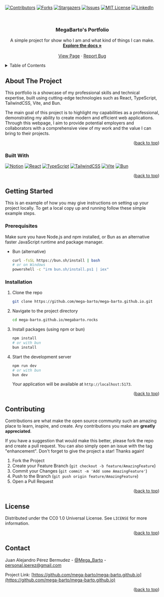 <!-- Improved compatibility of back to top link: See: https://github.com/othneildrew/Best-README-Template/pull/73 -->

<a name="readme-top"></a>

<!--
*** Thanks for checking out the Best-README-Template. If you have a suggestion
*** that would make this better, please fork the repo and create a pull request
*** or simply open an issue with the tag "enhancement".
*** Don't forget to give the project a star!
*** Thanks again! Now go create something AMAZING! :D
-->

<!-- PROJECT SHIELDS -->
<!--
*** I'm using markdown "reference style" links for readability.
*** Reference links are enclosed in brackets [ ] instead of parentheses ( ).
*** See the bottom of this document for the declaration of the reference variables
*** for contributors-url, forks-url, etc. This is an optional, concise syntax you may use.
*** https://www.markdownguide.org/basic-syntax/#reference-style-links
-->

[![Contributors][contributors-shield]][contributors-url]
[![Forks][forks-shield]][forks-url]
[![Stargazers][stars-shield]][stars-url]
[![Issues][issues-shield]][issues-url]
[![MIT License][license-shield]][license-url]
[![LinkedIn][linkedin-shield]][linkedin-url]

<!-- PROJECT LOGO -->
<br />
<div align="center">
<h3 align="center">MegaBarto's Portfolio</h3>

  <p align="center">
    A simple project for show who I am and what kind of things I can make.
    <br />
    <a href="https://github.com/mega-barto/mega-barto.github.io"><strong>Explore the docs »</strong></a>
    <br />
    <br />
    <a href="https://www.megabarto.rocks">View Page</a>
    ·
    <a href="https://github.com/mega-barto/mega-barto.github.io/issues">Report Bug</a>
  </p>
</div>

<!-- TABLE OF CONTENTS -->
<details>
  <summary>Table of Contents</summary>
  <ol>
    <li>
      <a href="#about-the-project">About The Project</a>
      <ul>
        <li><a href="#built-with">Built With</a></li>
      </ul>
    </li>
    <li>
      <a href="#getting-started">Getting Started</a>
      <ul>
        <li><a href="#prerequisites">Prerequisites</a></li>
        <li><a href="#installation">Installation</a></li>
      </ul>
    </li>
    <li><a href="#usage">Usage</a></li>
    <li><a href="#roadmap">Roadmap</a></li>
    <li><a href="#contributing">Contributing</a></li>
    <li><a href="#license">License</a></li>
    <li><a href="#contact">Contact</a></li>
    <li><a href="#acknowledgments">Acknowledgments</a></li>
  </ol>
</details>

<!-- ABOUT THE PROJECT -->

## About The Project
This portfolio is a showcase of my professional skills and technical expertise, built using cutting-edge technologies such as React, TypeScript, TailwindCSS, Vite, and Bun. 

The main goal of this project is to highlight my capabilities as a professional, demonstrating my ability to create modern and efficient web applications. Through this webpage, I aim to provide potential employers and collaborators with a comprehensive view of my work and the value I can bring to their projects.

<p align="right">(<a href="#readme-top">back to top</a>)</p>

### Built With

[![Notion][Notion.so]][Notion-url]
[![React][React.js]][React-url]
[![TypeScript][TypeScript.js]][TypeScript-url]
[![TailwindCSS][TailwindCSS.js]][TailwindCSS-url]
[![Vite][Vite.js]][Vite-url]
[![Bun][Bun.js]][Bun-url]

<p align="right">(<a href="#readme-top">back to top</a>)</p>

<!-- GETTING STARTED -->

## Getting Started

This is an example of how you may give instructions on setting up your project locally.
To get a local copy up and running follow these simple example steps.

### Prerequisites

Make sure you have Node.js and npm installed, or Bun as an alternative faster JavaScript runtime and package manager.

- Bun (alternative)
  ```sh
  curl -fsSL https://bun.sh/install | bash
  # or on Windows
  powershell -c "irm bun.sh/install.ps1 | iex"
  ```

### Installation

1. Clone the repo
   ```sh
   git clone https://github.com/mega-barto/mega-barto.github.io.git
   ```
2. Navigate to the project directory
   ```sh
   cd mega-barto.github.io/megabarto.rocks
   ```
3. Install packages (using npm or bun)
   ```sh
   npm install
   # or with bun
   bun install
   ```
4. Start the development server
   ```sh
   npm run dev
   # or with bun
   bun dev
   ```
   Your application will be available at `http://localhost:5173`.

<p align="right">(<a href="#readme-top">back to top</a>)</p>

<!-- CONTRIBUTING -->

## Contributing

Contributions are what make the open source community such an amazing place to learn, inspire, and create. Any contributions you make are **greatly appreciated**.

If you have a suggestion that would make this better, please fork the repo and create a pull request. You can also simply open an issue with the tag "enhancement".
Don't forget to give the project a star! Thanks again!

1. Fork the Project
2. Create your Feature Branch (`git checkout -b feature/AmazingFeature`)
3. Commit your Changes (`git commit -m 'Add some AmazingFeature'`)
4. Push to the Branch (`git push origin feature/AmazingFeature`)
5. Open a Pull Request

<p align="right">(<a href="#readme-top">back to top</a>)</p>

<!-- LICENSE -->

## License

Distributed under the CC0 1.0 Universal License. See `LICENSE` for more information.

<p align="right">(<a href="#readme-top">back to top</a>)</p>

<!-- CONTACT -->

## Contact

Juan Alejandro Pérez Bermudez - [@Mega_Barto](https://twitter.com/Mega_Barto) - personal.jperez@gmail.com

Project Link: [https://github.com/mega-barto/mega-barto.github.io](https://github.com/mega-barto/mega-barto.github.io)

<p align="right">(<a href="#readme-top">back to top</a>)</p>

<!-- MARKDOWN LINKS & IMAGES -->
<!-- https://www.markdownguide.org/basic-syntax/#reference-style-links -->

[contributors-shield]: https://img.shields.io/github/contributors/mega-barto/mega-barto.github.io.svg?style=for-the-badge
[contributors-url]: https://github.com/mega-barto/mega-barto.github.io/graphs/contributors
[forks-shield]: https://img.shields.io/github/forks/mega-barto/mega-barto.github.io.svg?style=for-the-badge
[forks-url]: https://github.com/mega-barto/mega-barto.github.io/network/members
[stars-shield]: https://img.shields.io/github/stars/mega-barto/mega-barto.github.io.svg?style=for-the-badge
[stars-url]: https://github.com/mega-barto/mega-barto.github.io/stargazers
[issues-shield]: https://img.shields.io/github/issues/mega-barto/mega-barto.github.io.svg?style=for-the-badge
[issues-url]: https://github.com/mega-barto/mega-barto.github.io/issues
[license-shield]: https://img.shields.io/github/license/mega-barto/mega-barto.github.io.svg?style=for-the-badge
[license-url]: https://github.com/mega-barto/mega-barto.github.io/blob/master/LICENSE
[linkedin-shield]: https://img.shields.io/badge/-LinkedIn-black.svg?style=for-the-badge&logo=linkedin&colorB=555
[linkedin-url]: https://linkedin.com/in/mega-barto
[product-screenshot]: images/screenshot.png
[React.js]: https://img.shields.io/badge/React-20232A?style=for-the-badge&logo=react&logoColor=61DAFB
[React-url]: https://reactjs.org/
[TypeScript.js]: https://img.shields.io/badge/TypeScript-007ACC?style=for-the-badge&logo=typescript&logoColor=white
[TypeScript-url]: https://www.typescriptlang.org/
[TailwindCSS.js]: https://img.shields.io/badge/Tailwind_CSS-38B2AC?style=for-the-badge&logo=tailwind-css&logoColor=white
[TailwindCSS-url]: https://tailwindcss.com/
[Vite.js]: https://img.shields.io/badge/Vite-646CFF?style=for-the-badge&logo=vite&logoColor=white
[Vite-url]: https://vitejs.dev/
[Bun.js]: https://img.shields.io/badge/Bun-000000?style=for-the-badge&logo=bun&logoColor=white
[Bun-url]: https://bun.sh/
[Notion.so]: https://img.shields.io/badge/Notion-000000?style=for-the-badge&logo=notion&logoColor=white
[Notion-url]: https://notion.so/
